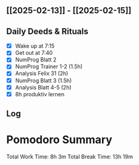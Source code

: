 ## [[2025-02-13]] - [[2025-02-15]]

## Daily Deeds & Rituals
- [x] Wake up at 7:15
- [x] Get out at 7:40 
- [x] NumProg Blatt 2
- [x] NumProg Trainer 1-2 (1.5h)
- [x] Analysis Felix 31 (2h)
- [x] NumProg Blatt 3 (1.5h)
- [x] Analysis Blatt 4-5 (2h)
- [x] 8h produktiv lernen
## Log
# Pomodoro Summary

Total Work Time: 8h 3m
Total Break Time: 13h 19m
